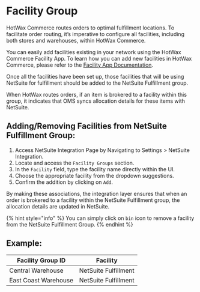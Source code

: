 # Facility Group

HotWax Commerce routes orders to optimal fulfillment locations. To facilitate order routing, it’s imperative to configure all facilities, including both stores and warehouses, within HotWax Commerce.

You can easily add facilities existing in your network using the HotWax Commerce Facility App. To learn how you can add new facilities in HotWax Commerce, please refer to the [Facility App Documentation](https://docs.hotwax.co/user-guides/administration/facilities/add-new-facilities).

Once all the facilities have been set up, those facilities that will be using NetSuite for fulfillment should be added to the NetSuite Fulfillment group.

When HotWax routes orders, if an item is brokered to a facility within this group, it indicates that OMS syncs allocation details for these items with NetSuite.

## Adding/Removing Facilities from NetSuite Fulfillment Group:

1. Access NetSuite Integration Page by Navigating to Settings > NetSuite Integration.
2. Locate and access the `Facility Groups` section.
3. In the `Facility` field, type the facility name directly within the UI.
4. Choose the appropriate facility from the dropdown suggestions.
5. Confirm the addition by clicking on `Add`.

By making these associations, the integration layer ensures that when an order is brokered to a facility within the NetSuite Fulfillment group, the allocation details are updated in NetSuite.

{% hint style="info" %}
You can simply click on `bin` icon to remove a facility from the NetSuite Fulfillment Group.
{% endhint %}

## Example:

| Facility Group ID             | Facility  |
|------------------------|-----------------------|
| Central Warehouse      | NetSuite Fulfillment  |
| East Coast Warehouse    | NetSuite Fulfillment  |
